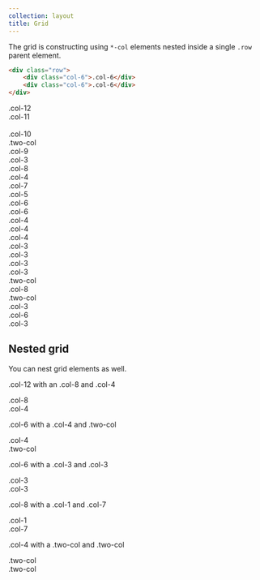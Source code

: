 ```yaml
---
collection: layout
title: Grid
---
```


The grid is constructing using `*-col` elements nested inside a single `.row` parent element.

```html
<div class="row">
    <div class="col-6">.col-6</div>
    <div class="col-6">.col-6</div>
</div>
```

<div class="row">
    <div class="col-12">.col-12</div>
    <div class="col-11">.col-11</div>
    <div class="col-1">&nbsp;</div>
    <div class="col-10">.col-10</div>
    <div class="two-col">.two-col</div>
    <div class="col-9">.col-9</div>
    <div class="col-3">.col-3</div>
    <div class="col-8">.col-8</div>
    <div class="col-4">.col-4</div>
    <div class="col-7">.col-7</div>
    <div class="col-5">.col-5</div>
    <div class="col-6">.col-6</div>
    <div class="col-6">.col-6</div>
    <div class="col-4">.col-4</div>
    <div class="col-4">.col-4</div>
    <div class="col-4">.col-4</div>
    <div class="col-3">.col-3</div>
    <div class="col-3">.col-3</div>
    <div class="col-3">.col-3</div>
    <div class="col-3">.col-3</div>
    <div class="two-col">.two-col</div>
    <div class="col-8">.col-8</div>
    <div class="two-col">.two-col</div>
    <div class="col-3">.col-3</div>
    <div class="col-6">.col-6</div>
    <div class="col-3">.col-3</div>
</div>

<div class="row">
    <h2>Nested grid</h2>
    <p>You can nest grid elements as well.</p>
    <div class="col-12">
        <p>.col-12 with an .col-8 and .col-4</p>
        <div class="col-8">.col-8</div>
        <div class="col-4">.col-4</div>
    </div>
    <div class="col-6">
        <p>.col-6 with a .col-4 and .two-col</p>
        <div class="col-4">.col-4</div>
        <div class="two-col">.two-col</div>
    </div>
    <div class="col-6">
        <p>.col-6 with a .col-3 and .col-3</p>
        <div class="col-3">.col-3</div>
        <div class="col-3">.col-3</div>
    </div>
    <div class="col-8 u-text-center">
        <p>.col-8 with a .col-1 and .col-7</p>
        <div class="col-1">.col-1</div>
        <div class="col-7">.col-7</div>
    </div>
    <div class="col-4 u-text-center">
        <p>.col-4 with a .two-col and .two-col</p>
        <div class="two-col">.two-col</div>
        <div class="two-col">.two-col</div>
    </div>
</div>
